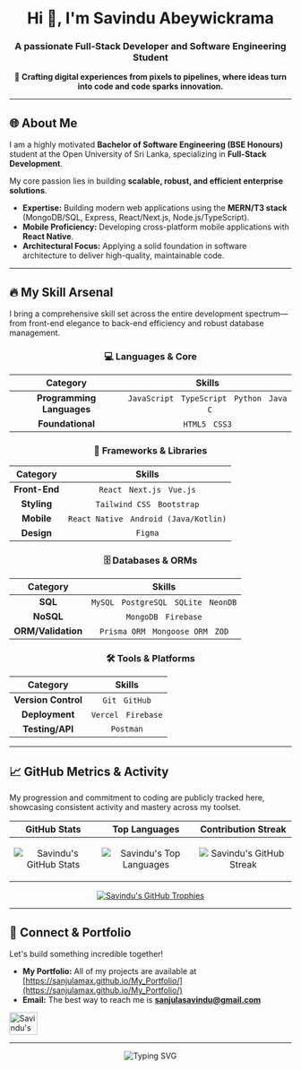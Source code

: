 <div align="center">

# Hi 👋, I'm Savindu Abeywickrama

### A passionate **Full-Stack Developer** and **Software Engineering Student**

🚀 **Crafting digital experiences from pixels to pipelines, where ideas turn into code and code sparks innovation.**

---
</div>

## 🌐 About Me

I am a highly motivated **Bachelor of Software Engineering (BSE Honours)** student at the Open University of Sri Lanka, specializing in **Full-Stack Development**.

My core passion lies in building **scalable, robust, and efficient enterprise solutions**.

* **Expertise:** Building modern web applications using the **MERN/T3 stack** (MongoDB/SQL, Express, React/Next.js, Node.js/TypeScript).
* **Mobile Proficiency:** Developing cross-platform mobile applications with **React Native**.
* **Architectural Focus:** Applying a solid foundation in software architecture to deliver high-quality, maintainable code.

---

## 🔥 My Skill Arsenal

I bring a comprehensive skill set across the entire development spectrum—from front-end elegance to back-end efficiency and robust database management.

<div align="center">

### 💻 Languages & Core

| Category | Skills |
| :---: | :---: |
| **Programming Languages** | `JavaScript` &nbsp; `TypeScript` &nbsp; `Python` &nbsp; `Java` &nbsp; `C` |
| **Foundational** | `HTML5` &nbsp; `CSS3` |

### 🔨 Frameworks & Libraries

| Category | Skills |
| :---: | :---: |
| **Front-End** | `React` &nbsp; `Next.js` &nbsp; `Vue.js` |
| **Styling** | `Tailwind CSS` &nbsp; `Bootstrap` |
| **Mobile** | `React Native` &nbsp; `Android (Java/Kotlin)` |
| **Design** | `Figma` |

### 🗄️ Databases & ORMs

| Category | Skills |
| :---: | :---: |
| **SQL** | `MySQL` &nbsp; `PostgreSQL` &nbsp; `SQLite` &nbsp; `NeonDB` |
| **NoSQL** | `MongoDB` &nbsp; `Firebase` |
| **ORM/Validation** | `Prisma ORM` &nbsp; `Mongoose ORM` &nbsp; `ZOD` |

### 🛠️ Tools & Platforms

| Category | Skills |
| :---: | :---: |
| **Version Control** | `Git` &nbsp; `GitHub` |
| **Deployment** | `Vercel` &nbsp; `Firebase` |
| **Testing/API** | `Postman` |

</div>

---

## 📈 GitHub Metrics & Activity

My progression and commitment to coding are publicly tracked here, showcasing consistent activity and mastery across my toolset.

| **GitHub Stats** | **Top Languages** | **Contribution Streak** |
| :---: | :---: | :---: |
| <p align="center"><img src="https://github-readme-stats.vercel.app/api?username=sanjulamax&show_icons=true&locale=en&theme=buefy&hide_border=true" alt="Savindu's GitHub Stats" /></p> | <p align="center"><img src="https://github-readme-stats.vercel.app/api/top-langs?username=sanjulamax&show_icons=true&locale=en&layout=compact&theme=buefy&hide_border=true" alt="Savindu's Top Languages" /></p> | <p align="center"><img src="https://github-readme-streak-stats.herokuapp.com/?user=sanjulamax&theme=buefy&hide_border=true" alt="Savindu's GitHub Streak" /></p> |

<div align="center">
    <a href="https://github.com/ryo-ma/github-profile-trophy"><img src="https://github-profile-trophy.vercel.app/?username=sanjulamax&theme=buefy" alt="Savindu's GitHub Trophies" /></a>
</div>

---

## 🔗 Connect & Portfolio

Let's build something incredible together!

- **My Portfolio:** All of my projects are available at [https://sanjulamax.github.io/My_Portfolio/](https://sanjulamax.github.io/My_Portfolio/)
- **Email:** The best way to reach me is **sanjulasavindu@gmail.com**

<p align="left">
    <a href="https://www.linkedin.com/in/savindu-abeywickrama-58a828311" target="_blank"><img align="center" src="https://raw.githubusercontent.com/rahuldkjain/github-profile-readme-generator/master/src/images/icons/Social/linked-in-alt.svg" alt="Savindu's LinkedIn Profile" height="40" width="50" /></a>
</p>

---
<div align="center">
    <img src="https://readme-typing-svg.herokuapp.com?font=Fira+Code&size=18&pause=1000&color=25C578&center=true&vCenter=true&width=435&lines=Innovate.+Code.+Scale.;Building+The+Future%3A+One+Commit+At+A+Time." alt="Typing SVG">
</div>
